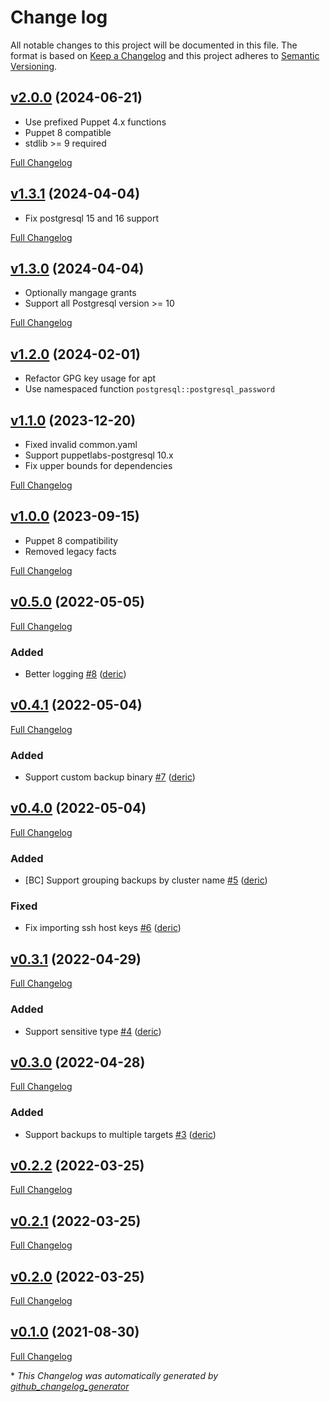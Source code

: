 # Change log

All notable changes to this project will be documented in this file. The format is based on [Keep a Changelog](http://keepachangelog.com/en/1.0.0/) and this project adheres to [Semantic Versioning](http://semver.org).

## [v2.0.0](https://github.com/deric/puppet-pgprobackup/tree/v2.0.0) (2024-06-21)

 - Use prefixed Puppet 4.x functions
 - Puppet 8 compatible
 - stdlib >= 9 required

[Full Changelog](https://github.com/deric/puppet-pgprobackup/compare/v1.3.1...v2.0.0)



## [v1.3.1](https://github.com/deric/puppet-pgprobackup/tree/v1.3.1) (2024-04-04)

 - Fix postgresql 15 and 16 support

[Full Changelog](https://github.com/deric/puppet-pgprobackup/compare/v1.3.0...v1.3.1)


## [v1.3.0](https://github.com/deric/puppet-pgprobackup/tree/v1.3.0) (2024-04-04)

 - Optionally mangage grants
 - Support all Postgresql version >= 10

[Full Changelog](https://github.com/deric/puppet-pgprobackup/compare/v1.2.0...v1.3.0)

## [v1.2.0](https://github.com/deric/puppet-pgprobackup/tree/v1.1.0) (2024-02-01)

- Refactor GPG key usage for apt
- Use namespaced function `postgresql::postgresql_password`

## [v1.1.0](https://github.com/deric/puppet-pgprobackup/tree/v1.1.0) (2023-12-20)

- Fixed invalid common.yaml
- Support puppetlabs-postgresql 10.x
- Fix upper bounds for dependencies

[Full Changelog](https://github.com/deric/puppet-pgprobackup/compare/v1.0.0...v1.1.0)

## [v1.0.0](https://github.com/deric/puppet-pgprobackup/tree/v1.0.0) (2023-09-15)

- Puppet 8 compatibility
- Removed legacy facts

[Full Changelog](https://github.com/deric/puppet-pgprobackup/compare/v0.5.0...v1.0.0)


## [v0.5.0](https://github.com/deric/puppet-pgprobackup/tree/v0.5.0) (2022-05-05)

[Full Changelog](https://github.com/deric/puppet-pgprobackup/compare/v0.4.1...v0.5.0)

### Added

- Better logging [\#8](https://github.com/deric/puppet-pgprobackup/pull/8) ([deric](https://github.com/deric))

## [v0.4.1](https://github.com/deric/puppet-pgprobackup/tree/v0.4.1) (2022-05-04)

[Full Changelog](https://github.com/deric/puppet-pgprobackup/compare/v0.4.0...v0.4.1)

### Added

- Support custom backup binary [\#7](https://github.com/deric/puppet-pgprobackup/pull/7) ([deric](https://github.com/deric))

## [v0.4.0](https://github.com/deric/puppet-pgprobackup/tree/v0.4.0) (2022-05-04)

[Full Changelog](https://github.com/deric/puppet-pgprobackup/compare/v0.3.1...v0.4.0)

### Added

- \[BC\] Support grouping backups by cluster name [\#5](https://github.com/deric/puppet-pgprobackup/pull/5) ([deric](https://github.com/deric))

### Fixed

- Fix importing ssh host keys [\#6](https://github.com/deric/puppet-pgprobackup/pull/6) ([deric](https://github.com/deric))

## [v0.3.1](https://github.com/deric/puppet-pgprobackup/tree/v0.3.1) (2022-04-29)

[Full Changelog](https://github.com/deric/puppet-pgprobackup/compare/v0.3.0...v0.3.1)

### Added

- Support sensitive type [\#4](https://github.com/deric/puppet-pgprobackup/pull/4) ([deric](https://github.com/deric))

## [v0.3.0](https://github.com/deric/puppet-pgprobackup/tree/v0.3.0) (2022-04-28)

[Full Changelog](https://github.com/deric/puppet-pgprobackup/compare/v0.2.2...v0.3.0)

### Added

- Support backups to multiple targets [\#3](https://github.com/deric/puppet-pgprobackup/pull/3) ([deric](https://github.com/deric))

## [v0.2.2](https://github.com/deric/puppet-pgprobackup/tree/v0.2.2) (2022-03-25)

[Full Changelog](https://github.com/deric/puppet-pgprobackup/compare/v0.2.1...v0.2.2)

## [v0.2.1](https://github.com/deric/puppet-pgprobackup/tree/v0.2.1) (2022-03-25)

[Full Changelog](https://github.com/deric/puppet-pgprobackup/compare/v0.2.0...v0.2.1)

## [v0.2.0](https://github.com/deric/puppet-pgprobackup/tree/v0.2.0) (2022-03-25)

[Full Changelog](https://github.com/deric/puppet-pgprobackup/compare/v0.1.0...v0.2.0)

## [v0.1.0](https://github.com/deric/puppet-pgprobackup/tree/v0.1.0) (2021-08-30)

[Full Changelog](https://github.com/deric/puppet-pgprobackup/compare/55ff72233194657655bd61aa382d5f88cbe780b7...v0.1.0)



\* *This Changelog was automatically generated by [github_changelog_generator](https://github.com/github-changelog-generator/github-changelog-generator)*
